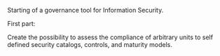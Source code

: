 Starting of a governance tool for Information Security.

First part:

Create the possibility to assess the compliance of arbitrary units to self defined security catalogs, controls, and maturity models.

